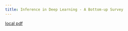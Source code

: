 ```yaml
---
title: Inference in Deep Learning - A Bottom-up Survey
---
```


[local pdf](../../../pdfs/Inference%20in%20Deep%20Learning%20-%20A%20Bottom-up%20Survey.pdf)
